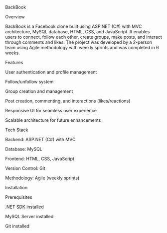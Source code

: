 BackBook

Overview

BackBook is a Facebook clone built using ASP.NET (C#) with MVC architecture, MySQL database, HTML, CSS, and JavaScript. It enables users to connect, follow each other, create groups, make posts, and interact through comments and likes. The project was developed by a 2-person team using Agile methodology with weekly sprints and was completed in 6 weeks.

Features

User authentication and profile management

Follow/unfollow system

Group creation and management

Post creation, commenting, and interactions (likes/reactions)

Responsive UI for seamless user experience

Scalable architecture for future enhancements

Tech Stack

Backend: ASP.NET (C#) with MVC

Database: MySQL

Frontend: HTML, CSS, JavaScript

Version Control: Git

Methodology: Agile (weekly sprints)

Installation

Prerequisites

.NET SDK installed

MySQL Server installed

Git installed
